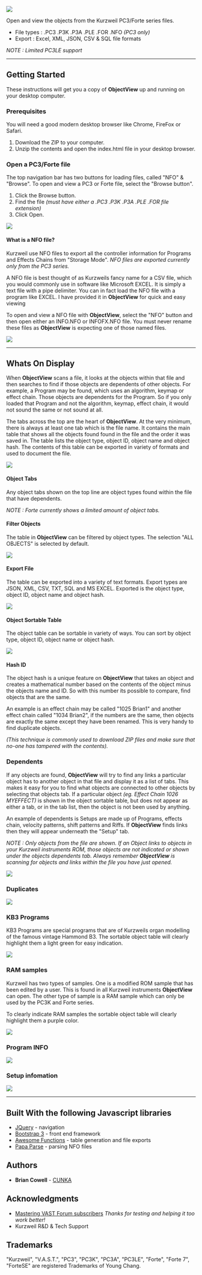 ![](images/ObjectView_main.png)

Open and view the objects from the Kurzweil PC3/Forte series files. 
* File types : .PC3 .P3K .P3A .PLE .FOR .NFO _(PC3 only)_
* Export : Excel, XML, JSON, CSV & SQL file formats

_NOTE : Limited PC3LE support_

---

## Getting Started
These instructions will get you a copy of __ObjectView__ up and running on your desktop computer. 
### Prerequisites
You will need a good modern desktop browser like Chrome, FireFox or Safari.
1. Download the ZIP to your computer. 
2. Unzip the contents and open the index.html file in your desktop browser.


### Open a PC3/Forte file

The top navigation bar has two buttons for loading files, called "NFO" & "Browse". To open and view a PC3 or Forte file, select the "Browse button". 

1. Click the Browse button.
2. Find the file _(must have either a .PC3 .P3K .P3A .PLE .FOR file extension)_
3. Click Open.

![](images/ObjectView_navbar.png)

#### What is a NFO file?

Kurzweil use NFO files to export all the controller information for Programs and Effects Chains from "Storage Mode". 
_NFO files are exported currently only from the PC3 series._

A NFO file is best thought of as Kurzweils fancy name for a CSV file, which you would commonly use in software like Microsoft EXCEL. It is simply a text file with a pipe delimiter. You can in fact load the NFO file with a program like EXCEL. I have provided it in __ObjectView__ for quick and easy viewing

To open and view a NFO file with __ObjectView__, select the "NFO" button and then open either an INFO.NFO or INFOFX.NFO file. You must never rename these files as __ObjectView__ is expecting one of those named files.

![](images/ObjectView_storage.png)


---

## Whats On Display

When __ObjectView__ scans a file, it looks at the objects within that file and then searches to find if those objects are dependents of other objects. For example, a Program may be found, which uses an algorithm, keymap or effect chain. Those objects are dependents for the Program. So if you only loaded that Program and not the algorithm, keymap, effect chain, it would not sound the same or not sound at all.

The tabs across the top are the heart of __ObjectView__. At the very minimum, there is always at least one tab which is the file name. It contains the main table that shows all the objects found found in the file and the order it was saved in. The table lists the object type, object ID, object name and object hash. The contents of this table can be exported in variety of formats and used to document the file.

![](images/ObjectView_overview1.png)

#### Object Tabs

Any object tabs shown on the top line are object types found within the file that have dependents. 

_NOTE : Forte currently shows a limited amount of object tabs._

#### Filter Objects

The table in __ObjectView__ can be filtered by object types. The selection "ALL OBJECTS" is selected by default.

![](images/ObjectView_filtertable.png)

#### Export File

The table can be exported into a variety of text formats. Export types are JSON, XML, CSV, TXT, SQL and MS EXCEL.
Exported is the object type, object ID, object name and object hash.

![](images/ObjectView_export.png)

#### Object Sortable Table

The object table can be sortable in variety of ways. You can sort by object type, object ID, object name or object hash.

![](images/ObjectView_sortable.png)

#### Hash ID

The object hash is a unique feature on __ObjectView__ that takes an object and creates a mathematical number based on the contents of the object minus the objects name and ID. So with this number its possible to compare, find objects that are the same. 

An example is an effect chain may be called "1025 Brian1" and another effect chain called "1034 Brian2", if the numbers are the same, then objects are exactly the same except they have been renamed. This is very handy to find duplicate objects.

_(This technique is commonly used to download ZIP files and make sure that no-one has tampered with the contents)._ 


### Dependents

If any objects are found, __ObjectView__ will try to find any links a particular object has to another object in that file and display it as a list of tabs. This makes it easy for you to find what objects are connected to other objects by selecting that objects tab. If a particular object _(eg. Effect Chain 1026 MYEFFECT)_ is shown in the object sortable table, but does not appear as either a tab, or in the tab list, then the object is not been used by anything.

An example of dependents is Setups are made up of Programs, effects chain, velocity patterns, shift patterns and Riffs. If __ObjectView__ finds links then they will appear underneath the "Setup" tab. 

_NOTE : Only objects from the file are shown. If an Object links to objects in your Kurzweil instruments ROM, those objects are not indicated or shown under the objects dependents tab. Always remember __ObjectView__ is scanning for objects and links within the file you have just opened._

![](images/ObjectView_dependents1png.png)


### Duplicates

![](images/ObjectView_duplicates.png)


### KB3 Programs

KB3 Programs are special programs that are of Kurzweils organ modelling of the famous vintage Hammond B3. The sortable object table will clearly highlight them a light green for easy indication.

![](images/ObjectView_kb3.png)


### RAM samples

Kurzweil has two types of samples. One is a modified ROM sample that has been edited by a user. This is found in all Kurzweil instruments __ObjectView__ can open. The other type of sample is a RAM sample which can only be used by the PC3K and Forte series.

To clearly indicate RAM samples the sortable object table will clearly highlight them a purple color.

![](images/ObjectView_ramsamplepng.png)


### Program INFO

![](images/ObjectView_programinfo.png)


### Setup infomation

![](images/ObjectView_setupinfo.png)


---

## Built With the following Javascript libraries

* [JQuery](https://jquery.com/) - navigation
* [Bootstrap 3](https://getbootstrap.com/docs/3.3/) - front end framework
* [Awesome Functions](https://awesomefunctions.com/) - table generation and file exports
* [Papa Parse](http://papaparse.com/) - parsing NFO files


## Authors

* **Brian Cowell** - [CUNKA](http://cunka.com/)


## Acknowledgments

* [Mastering VAST Forum subscribers](http://forums.godlike.com.au/) _Thanks for testing and helping it too work better!_
* Kurzweil R&D & Tech Support


## Trademarks

"Kurzweil", "V.A.S.T.", "PC3", "PC3K", "PC3A", "PC3LE", "Forte", "Forte 7", "ForteSE" are registered Trademarks of Young Chang.
